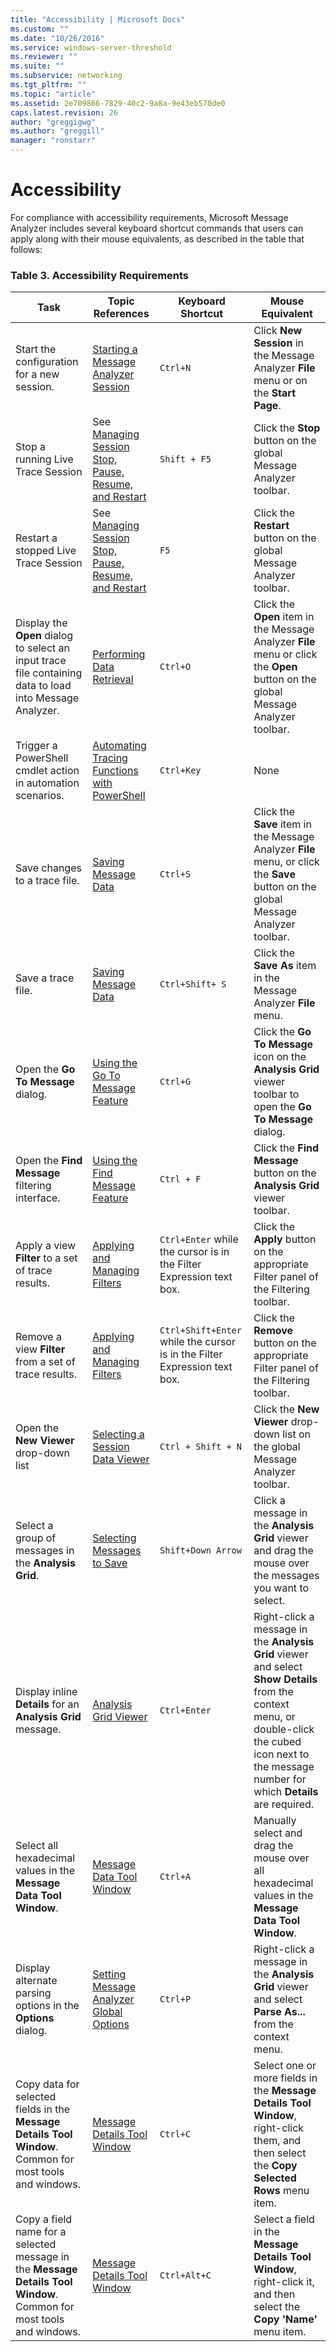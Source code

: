 ```yaml
---
title: "Accessibility | Microsoft Docs"
ms.custom: ""
ms.date: "10/26/2016"
ms.service: windows-server-threshold
ms.reviewer: ""
ms.suite: ""
ms.subservice: networking
ms.tgt_pltfrm: ""
ms.topic: "article"
ms.assetid: 2e709866-7829-40c2-9a8a-9e43eb570de0
caps.latest.revision: 26
author: "greggigwg"
ms.author: "greggill"
manager: "ronstarr"
---
```


# Accessibility

For compliance with accessibility requirements, Microsoft Message Analyzer includes several keyboard shortcut commands that users can apply along with their mouse equivalents, as described in the table that follows:

### Table 3. Accessibility Requirements

|**Task**|**Topic References**|**Keyboard Shortcut**|**Mouse Equivalent**|
|--------------|--------------------------|---------------------------|--------------------------|
|Start the configuration for a new session.|[Starting a Message Analyzer Session](starting-a-message-analyzer-session.md)|`Ctrl+N`|Click **New Session** in the Message Analyzer **File** menu or on the **Start Page**.|
|Stop a running Live Trace Session|See [Managing Session Stop, Pause, Resume, and Restart](performing-a-live-capture.md#BKMK_StopPauseRestartSession)|`Shift + F5`|Click the **Stop** button on the global Message Analyzer toolbar.|
|Restart a stopped Live Trace Session|See [Managing Session Stop, Pause, Resume, and Restart](performing-a-live-capture.md#BKMK_StopPauseRestartSession)|`F5`|Click the **Restart** button on the global Message Analyzer toolbar.|
|Display the **Open** dialog to select an input trace file containing data to load into Message Analyzer.|[Performing Data Retrieval](performing-data-retrieval.md)|`Ctrl+O`|Click the **Open** item in the Message Analyzer **File** menu or click the **Open** button on the global Message Analyzer toolbar.|
|Trigger a PowerShell cmdlet action in automation scenarios.|[Automating Tracing Functions with PowerShell](automating-tracing-functions-with-powershell.md)|`Ctrl+Key`|None|
|Save changes to a  trace file.|[Saving Message Data](saving-message-data.md)|`Ctrl+S`|Click the **Save** item in the Message Analyzer **File** menu, or click the **Save** button on the global Message Analyzer toolbar.|
|Save a  trace file.|[Saving Message Data](saving-message-data.md)|`Ctrl+Shift+ S`|Click the **Save As** item in the Message Analyzer **File** menu.|
|Open the **Go To Message** dialog.|[Using the Go To Message Feature](using-the-go-to-message-feature.md)|`Ctrl+G`|Click the **Go To Message** icon on the **Analysis Grid** viewer toolbar to open the **Go To Message** dialog.|
|Open the **Find Message** filtering interface.|[Using the Find Message Feature](using-the-find-message-feature.md)|`Ctrl + F`|Click the **Find Message** button on the **Analysis Grid** viewer toolbar.|
|Apply a view **Filter** to a set of trace results.|[Applying and Managing Filters](applying-and-managing-filters.md)|`Ctrl+Enter` while the cursor is in the Filter Expression text box.|Click the **Apply** button on the appropriate Filter panel of the Filtering toolbar.|
|Remove a view **Filter** from a set of trace results.|[Applying and Managing Filters](applying-and-managing-filters.md)|`Ctrl+Shift+Enter` while the cursor is in the Filter Expression text box.|Click the **Remove** button on the appropriate Filter panel of the  Filtering toolbar.|
|Open the **New Viewer** drop-down list|[Selecting a Session Data Viewer](selecting-a-session-data-viewer.md)|`Ctrl + Shift + N`|Click the **New Viewer** drop-down list on the global Message Analyzer toolbar.|
|Select a group of messages in the **Analysis Grid**.|[Selecting Messages to Save](selecting-messages-to-save.md)|`Shift+Down Arrow`|Click a message in the **Analysis Grid** viewer and drag the mouse over the messages you want to select.|
|Display inline **Details** for an **Analysis Grid** message.|[Analysis Grid Viewer](analysis-grid-viewer.md)|`Ctrl+Enter`|Right-click a message in the **Analysis Grid** viewer and select **Show Details** from the context menu, or double-click the cubed icon next to the message number for which **Details** are required.|
|Select all hexadecimal values in the **Message Data** **Tool Window**.|[Message Data Tool Window](message-data-tool-window.md)|`Ctrl+A`|Manually select and drag the mouse over all hexadecimal values in the **Message Data** **Tool Window**.|
|Display alternate parsing options in the **Options** dialog.|[Setting Message Analyzer Global Options](setting-message-analyzer-global-options.md)|`Ctrl+P`|Right-click a message in the **Analysis Grid** viewer and select **Parse As...** from the context menu.|
|Copy data for selected fields in the **Message Details** **Tool Window**. Common for most tools and windows.|[Message Details Tool Window](message-details-tool-window.md)|`Ctrl+C`|Select one or more fields in the **Message Details** **Tool Window**, right-click them, and then select the **Copy Selected Rows** menu item.|
|Copy a field  name for a selected message in the **Message Details** **Tool Window**. Common for most tools and windows.|[Message Details Tool Window](message-details-tool-window.md)|`Ctrl+Alt+C`|Select a field in the **Message Details** **Tool Window**, right-click it, and then select the **Copy 'Name'** menu item.|